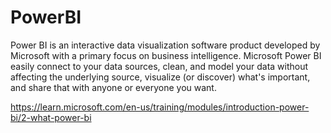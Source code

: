# **PowerBI**

Power BI is an interactive data visualization software product developed by Microsoft with a primary focus on business intelligence. Microsoft Power BI easily connect to your data sources, clean, and model your data without affecting the underlying source, visualize (or discover) what's important, and share that with anyone or everyone you want.

https://learn.microsoft.com/en-us/training/modules/introduction-power-bi/2-what-power-bi

